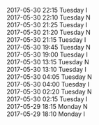 2017-05-30 22:15 Tuesday  I  
2017-05-30 22:10 Tuesday  N  
2017-05-30 21:25 Tuesday  I  
2017-05-30 21:20 Tuesday  N  
2017-05-30 21:15 Tuesday  I  
2017-05-30 19:45 Tuesday  N  
2017-05-30 19:00 Tuesday  I  
2017-05-30 13:15 Tuesday  N  
2017-05-30 13:10 Tuesday  I  
2017-05-30 04:05 Tuesday  N  
2017-05-30 04:00 Tuesday  I  
2017-05-30 02:20 Tuesday  N  
2017-05-30 02:15 Tuesday  I  
2017-05-29 18:15 Monday  N  
2017-05-29 18:10 Monday  I  

